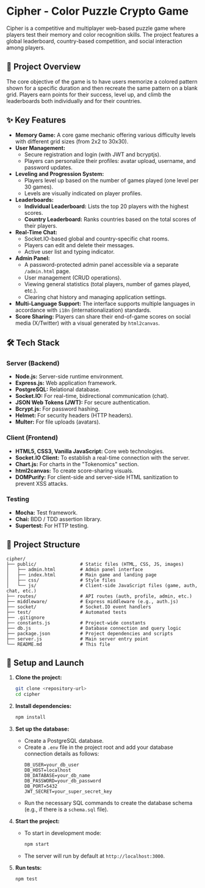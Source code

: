 # Cipher - Color Puzzle Crypto Game

Cipher is a competitive and multiplayer web-based puzzle game where players test their memory and color recognition skills. The project features a global leaderboard, country-based competition, and social interaction among players.

## 🚀 Project Overview

The core objective of the game is to have users memorize a colored pattern shown for a specific duration and then recreate the same pattern on a blank grid. Players earn points for their success, level up, and climb the leaderboards both individually and for their countries.

## ✨ Key Features

- **Memory Game:** A core game mechanic offering various difficulty levels with different grid sizes (from 2x2 to 30x30).
- **User Management:**
    - Secure registration and login (with JWT and bcryptjs).
    - Players can personalize their profiles: avatar upload, username, and password updates.
- **Leveling and Progression System:**
    - Players level up based on the number of games played (one level per 30 games).
    - Levels are visually indicated on player profiles.
- **Leaderboards:**
    - **Individual Leaderboard:** Lists the top 20 players with the highest scores.
    - **Country Leaderboard:** Ranks countries based on the total scores of their players.
- **Real-Time Chat:**
    - Socket.IO-based global and country-specific chat rooms.
    - Players can edit and delete their messages.
    - Active user list and typing indicator.
- **Admin Panel:**
    - A password-protected admin panel accessible via a separate `/admin.html` page.
    - User management (CRUD operations).
    - Viewing general statistics (total players, number of games played, etc.).
    - Clearing chat history and managing application settings.
- **Multi-Language Support:** The interface supports multiple languages in accordance with `i18n` (internationalization) standards.
- **Score Sharing:** Players can share their end-of-game scores on social media (X/Twitter) with a visual generated by `html2canvas`.

## 🛠️ Tech Stack

### Server (Backend)
- **Node.js:** Server-side runtime environment.
- **Express.js:** Web application framework.
- **PostgreSQL:** Relational database.
- **Socket.IO:** For real-time, bidirectional communication (chat).
- **JSON Web Tokens (JWT):** For secure authentication.
- **Bcrypt.js:** For password hashing.
- **Helmet:** For security headers (HTTP headers).
- **Multer:** For file uploads (avatars).

### Client (Frontend)
- **HTML5, CSS3, Vanilla JavaScript:** Core web technologies.
- **Socket.IO Client:** To establish a real-time connection with the server.
- **Chart.js:** For charts in the "Tokenomics" section.
- **html2canvas:** To create score-sharing visuals.
- **DOMPurify:** For client-side and server-side HTML sanitization to prevent XSS attacks.

### Testing
- **Mocha:** Test framework.
- **Chai:** BDD / TDD assertion library.
- **Supertest:** For HTTP testing.

## 📂 Project Structure

```
cipher/
├── public/                # Static files (HTML, CSS, JS, images)
│   ├── admin.html         # Admin panel interface
│   ├── index.html         # Main game and landing page
│   ├── css/               # Style files
│   └── js/                # Client-side JavaScript files (game, auth, chat, etc.)
├── routes/                # API routes (auth, profile, admin, etc.)
├── middleware/            # Express middleware (e.g., auth.js)
├── socket/                # Socket.IO event handlers
├── test/                  # Automated tests
├── .gitignore
├── constants.js           # Project-wide constants
├── db.js                  # Database connection and query logic
├── package.json           # Project dependencies and scripts
├── server.js              # Main server entry point
└── README.md              # This file
```

## 🚀 Setup and Launch

1.  **Clone the project:**
    ```bash
    git clone <repository-url>
    cd cipher
    ```

2.  **Install dependencies:**
    ```bash
    npm install
    ```

3.  **Set up the database:**
    - Create a PostgreSQL database.
    - Create a `.env` file in the project root and add your database connection details as follows:
      ```env
      DB_USER=your_db_user
      DB_HOST=localhost
      DB_DATABASE=your_db_name
      DB_PASSWORD=your_db_password
      DB_PORT=5432
      JWT_SECRET=your_super_secret_key
      ```
    - Run the necessary SQL commands to create the database schema (e.g., if there is a `schema.sql` file).

4.  **Start the project:**
    - To start in development mode:
      ```bash
      npm start
      ```
    - The server will run by default at `http://localhost:3000`.

5.  **Run tests:**
    ```bash
    npm test
    ```
